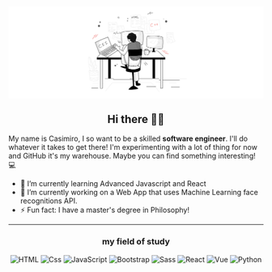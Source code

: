 <img src="/coding.png" alt="banner" align="center"/>


<h2 align="center">Hi there 🖖🏻</h2>

My name is Casimiro, I so want to be a skilled <strong>software engineer</strong>. I'll do whatever it takes to get there! I'm experimenting with a lot of thing for now and GitHub it's my warehouse. Maybe you can find something interesting! 💻
- 🌱 I’m currently learning Advanced Javascript and React
- 👯 I’m currently working on a Web App that uses Machine Learning face recognitions API.
- ⚡ Fun fact: I have a master's degree in Philosophy!

---


<h3 align="center">my field of study</h3>
<p align="center">
  <img alt="HTML" src="https://img.shields.io/badge/HTML-E34F26?logo=html5&logoColor=white&style=for-the-badge" />
  <img alt="Css" src="https://img.shields.io/badge/CSS-1572B6?logo=css3&logoColor=white&style=for-the-badge" />
  <img alt="JavaScript" src="https://img.shields.io/badge/JavaScript-F7DF1E?logo=javascript&logoColor=white&style=for-the-badge" />
  <img alt="Bootstrap" src="https://img.shields.io/badge/Bootstrap-563D7C?logo=react&logoColor=white&style=for-the-badge" />  
  <img alt="Sass" src="https://img.shields.io/badge/Sass-CC6699?logo=sass&logoColor=white&style=for-the-badge" />
  <img alt="React" src="https://img.shields.io/badge/React-61DAFB?logo=react&logoColor=white&style=for-the-badge" />  
  <img alt="Vue" src="https://img.shields.io/badge/Vue-4FC08D?logo=react&logoColor=white&style=for-the-badge" />
  <img alt="Python" src="https://img.shields.io/badge/Python-3776AB?logo=unity&logoColor=white&style=for-the-badge" />
</p>
